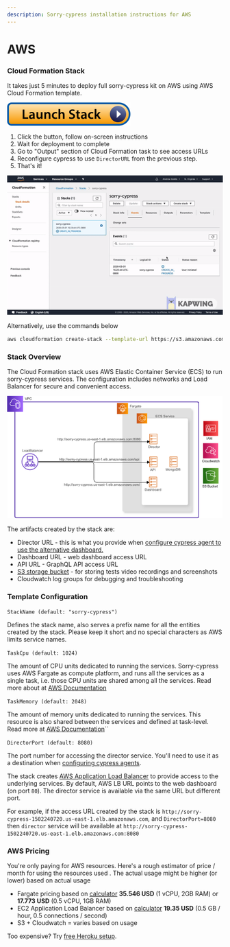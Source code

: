 ```yaml
---
description: Sorry-cypress installation instructions for AWS
---
```


# AWS

### Cloud Formation Stack <a id="cloud-formation"></a>

It takes just 5 minutes to deploy full sorry-cypress kit on AWS using AWS Cloud Formation template.

 ![](../../.gitbook/assets/launch-stack.svg)

1. Click the button, follow on-screen instructions
2. Wait for deployment to complete
3. Go to "Output" section of Cloud Formation task to see access URLs
4. Reconfigure cypress to use `DirectorURL` from the previous step.
5. That's it! 

![Deploying sorry-cypress to AWS](../../.gitbook/assets/aws-sorry-cypress.gif)

Alternatively, use the commands below

```bash
aws cloudformation create-stack --template-url https://s3.amazonaws.com/agoldis.dev/sorry-cypress/sorry-cypress-stack.yml --capabilities CAPABILITY_IAM --stack-name sorry-cypress-2
```

### Stack Overview

The Cloud Formation stack uses AWS Elastic Container Service \(ECS\) to run sorry-cypress services. The configuration includes networks and Load Balancer for secure and convenient access.

![](../../.gitbook/assets/sorry-cypress-arch.png)

The artifacts created by the stack are:

* Director URL - this is what you provide when [configure cypress agent to use the alternative dashboard.](../../cypress-agent/configuring-cypress-agent.md)
* Dashboard URL - web dashboard access URL
* API URL - GraphQL API access URL
* [S3 storage bucket]() - for storing tests video recordings and screenshots
* Cloudwatch log groups for debugging and troubleshooting

### Template Configuration

`StackName (default: "sorry-cypress")`

Defines the stack name, also serves a prefix name for all the entities created by the stack. Please keep it short and no special characters as AWS limits service names. 

`TaskCpu (default: 1024)`

The amount of CPU units dedicated to running the services. Sorry-cypress uses AWS Fargate as compute platform, and runs all the services as a single task, i.e. those CPU units are shared among all the services. Read more about at [AWS Documentation](https://docs.aws.amazon.com/AmazonECS/latest/developerguide/task_definition_parameters.html#task_size)

`TaskMemory (default: 2048)`

The amount of memory units dedicated to running the services. This resource is also shared between the services and defined at task-level. Read more at [AWS Documentation](https://docs.aws.amazon.com/AmazonECS/latest/developerguide/task_definition_parameters.html#task_size)\`\`

`DirectorPort (default: 8080)`

The port number for accessing the director service. You'll need to use it as a destination when [configuring cypress agents](../../cypress-agent/configuring-cypress-agent.md).

The stack creates [AWS Application Load Balancer](https://docs.aws.amazon.com/elasticloadbalancing/latest/application/introduction.html) to provide access to the underlying services. By default, AWS LB URL points to the web dashboard \(on port `80`\). The director service is available via the same URL but different port.

 For example, if the access URL created by the stack is `http://sorry-cypress-1502240720.us-east-1.elb.amazonaws.com`, and `DirectorPort=8080` then `director` service will be available at `http://sorry-cypress-1502240720.us-east-1.elb.amazonaws.com:8080`

### AWS Pricing

You're only paying for AWS resources. Here's a rough estimator of price / month for using the resources used . The actual usage might be higher \(or lower\) based on actual usage

* Fargate pricing based on [calculator](http://fargate-pricing-calculator.site.s3-website-us-east-1.amazonaws.com/) **35.546 USD** \(1 vCPU, 2GB RAM\) or **17.773 USD** \(0.5 vCPU, 1GB RAM\)
* EC2 Application Load Balancer based on [calculator](https://aws.amazon.com/elasticloadbalancing/pricing/) **19.35 USD** \(0.5 GB / hour, 0.5 connections / second\)
* S3 + Cloudwatch = varies based on usage

Too expensive? Try [free Heroku setup](../heroku.md).

